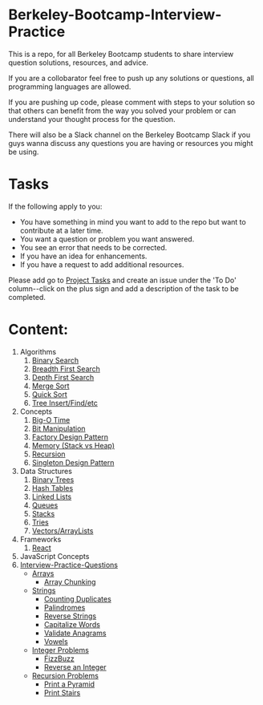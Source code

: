 # Berkeley-Bootcamp-Interview-Practice

This is a repo, for all Berkeley Bootcamp students to share interview question solutions, resources, and advice.

If you are a collobarator feel free to push up any solutions or questions, all programming languages are allowed. 

If you are pushing up code, please comment with steps to your solution so that others can benefit from the way you solved your 
problem or can understand your thought process for the question. 

There will also be a Slack channel on the Berkeley Bootcamp Slack if you guys wanna discuss any questions you are having or 
resources you might be using. 

# Tasks
If the following apply to you:
* You have something in mind you want to add to the repo but want to contribute at a later time.
* You want a question or problem you want answered.
* You see an error that needs to be corrected.
* If you have an idea for enhancements.
* If you have a request to add additional resources.

Please add go to [Project Tasks](https://github.com/psharif/Berkeley-Bootcamp-Interview-Practice/projects/1) and create an issue under the 'To Do' column--click on the plus sign and add a description of the task to be completed.

# Content:
1. Algorithms
    1. [Binary Search](https://github.com/psharif/Berkeley-Bootcamp-Interview-Practice/tree/master/Algorithms/Binary%20Search)
    2. [Breadth First Search](https://github.com/psharif/Berkeley-Bootcamp-Interview-Practice/tree/master/Algorithms/Breadth%20First%20Search)
    3. [Depth First Search](https://github.com/psharif/Berkeley-Bootcamp-Interview-Practice/tree/master/Algorithms/Depth%20First%20Search)
    4. [Merge Sort](https://github.com/psharif/Berkeley-Bootcamp-Interview-Practice/tree/master/Algorithms/Merge%20Sort)
    5. [Quick Sort](https://github.com/psharif/Berkeley-Bootcamp-Interview-Practice/tree/master/Algorithms/Quick%20Sort)
    6. [Tree Insert/Find/etc](https://github.com/psharif/Berkeley-Bootcamp-Interview-Practice/tree/master/Algorithms/Tree%20Insert-Find-etc)
2. Concepts
    1. [Big-O Time](https://github.com/psharif/Berkeley-Bootcamp-Interview-Practice/tree/master/Concepts/Big-O%20Time)
    2. [Bit Manipulation](https://github.com/psharif/Berkeley-Bootcamp-Interview-Practice/tree/master/Concepts/Bit%20Manipulation)
    3. [Factory Design Pattern](https://github.com/psharif/Berkeley-Bootcamp-Interview-Practice/tree/master/Concepts/Factory%20Design%20Pattern)
    4. [Memory (Stack vs Heap)](https://github.com/psharif/Berkeley-Bootcamp-Interview-Practice/tree/master/Concepts/Memory%20(Stack%20vs%20Heap))
    5. [Recursion](https://github.com/psharif/Berkeley-Bootcamp-Interview-Practice/tree/master/Concepts/Recursion)
    6. [Singleton Design Pattern](https://github.com/psharif/Berkeley-Bootcamp-Interview-Practice/tree/master/Concepts/Singleton%20Desgin%20Pattern)
3. Data Structures
    1. [Binary Trees](https://github.com/psharif/Berkeley-Bootcamp-Interview-Practice/tree/master/Data%20Structures/Binary%20Trees)
    2. [Hash Tables](https://github.com/psharif/Berkeley-Bootcamp-Interview-Practice/tree/master/Data%20Structures/Hash%20Tables)
    3. [Linked Lists](https://github.com/psharif/Berkeley-Bootcamp-Interview-Practice/tree/master/Data%20Structures/Linked%20Lists)
    4. [Queues](https://github.com/psharif/Berkeley-Bootcamp-Interview-Practice/tree/master/Data%20Structures/Queues)
    5. [Stacks](https://github.com/psharif/Berkeley-Bootcamp-Interview-Practice/tree/master/Data%20Structures/Stacks)
    6. [Tries](https://github.com/psharif/Berkeley-Bootcamp-Interview-Practice/tree/master/Data%20Structures/Tries)
    7. [Vectors/ArrayLists](https://github.com/psharif/Berkeley-Bootcamp-Interview-Practice/tree/master/Data%20Structures/Vectors_ArrayLists)
4. Frameworks
    1. [React](https://github.com/psharif/Berkeley-Bootcamp-Interview-Practice/tree/master/Frameworks/React)
5. JavaScript Concepts
6. [Interview-Practice-Questions](https://github.com/psharif/Berkeley-Bootcamp-Interview-Practice/tree/master/Interview-Practice-Questions)
    * [Arrays](https://github.com/psharif/Berkeley-Bootcamp-Interview-Practice/tree/master/Interview-Practice-Questions/ArrayQuestions)
        * [Array Chunking](https://github.com/psharif/Berkeley-Bootcamp-Interview-Practice/tree/master/Interview-Practice-Questions/ArrayQuestions/ArrayChunking)
    * [Strings](https://github.com/psharif/Berkeley-Bootcamp-Interview-Practice/tree/master/Interview-Practice-Questions/StringQuestions)
        * [Counting Duplicates](https://github.com/psharif/Berkeley-Bootcamp-Interview-Practice/tree/master/Interview-Practice-Questions/StringQuestions/CountingDuplicates)
        * [Palindromes](https://github.com/psharif/Berkeley-Bootcamp-Interview-Practice/tree/master/Interview-Practice-Questions/StringQuestions/Palindrome)
        * [Reverse Strings](https://github.com/psharif/Berkeley-Bootcamp-Interview-Practice/tree/master/Interview-Practice-Questions/StringQuestions/ReverseString)
        * [Capitalize Words](https://github.com/psharif/Berkeley-Bootcamp-Interview-Practice/tree/master/Interview-Practice-Questions/StringQuestions/capitalize)
        * [Validate Anagrams](https://github.com/psharif/Berkeley-Bootcamp-Interview-Practice/tree/master/Interview-Practice-Questions/StringQuestions/validateAnagram)
        * [Vowels](https://github.com/psharif/Berkeley-Bootcamp-Interview-Practice/tree/master/Interview-Practice-Questions/StringQuestions/vowels)
    * [Integer Problems](https://github.com/psharif/Berkeley-Bootcamp-Interview-Practice/tree/master/Interview-Practice-Questions/IntegerQuestions)
        * [FizzBuzz](https://github.com/psharif/Berkeley-Bootcamp-Interview-Practice/tree/master/Interview-Practice-Questions/IntegerQuestions/FizzBuzz)
        * [Reverse an Integer](https://github.com/psharif/Berkeley-Bootcamp-Interview-Practice/tree/master/Interview-Practice-Questions/IntegerQuestions/ReverseInt)
    * [Recursion Problems](https://github.com/psharif/Berkeley-Bootcamp-Interview-Practice/tree/master/Interview-Practice-Questions/RecursionProblems)
        * [Print a Pyramid](https://github.com/psharif/Berkeley-Bootcamp-Interview-Practice/tree/master/Interview-Practice-Questions/RecursionProblems/pyramid)
        * [Print Stairs](https://github.com/psharif/Berkeley-Bootcamp-Interview-Practice/tree/master/Interview-Practice-Questions/RecursionProblems/stair)
